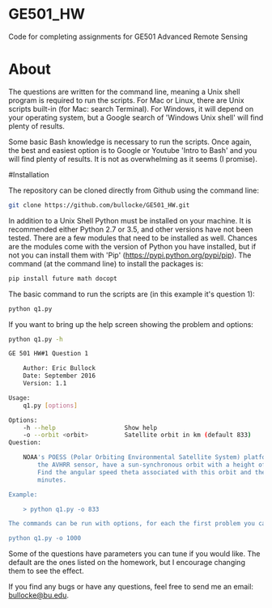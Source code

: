# GE501_HW
Code for completing assignments for GE501 Advanced Remote Sensing

# About

The questions are written for the command line, meaning a Unix shell program is required to run the scripts. For Mac or Linux, there are Unix scripts built-in (for Mac: search Terminal). For Windows, it will depend on your operating system, but a Google search of 'Windows Unix shell' will find plenty of results. 

Some basic Bash knowledge is necessary to run the scripts. Once again, the best and easiest option is to Google or Youtube 'Intro to Bash' and you will find plenty of results. It is not as overwhelming as it seems (I promise). 

#Installation

The repository can be cloned directly from Github using the command line: 

```bash
git clone https://github.com/bullocke/GE501_HW.git
```

In addition to a Unix Shell Python must be installed on your machine. It is recommended either Python 2.7 or 3.5, and other versions have not been tested. There are a few modules that need to be installed as well. Chances are the modules come with the version of Python you have installed, but if not you can install them with 'Pip' (https://pypi.python.org/pypi/pip). The command (at the command line) to install the packages is:

```bash
pip install future math docopt
```

The basic command to run the scripts are (in this example it's question 1):

```bash
python q1.py
```

If you want to bring up the help screen showing the problem and options:

```bash
python q1.py -h 

GE 501 HW#1 Question 1

    Author: Eric Bullock
    Date: September 2016
    Version: 1.1

Usage:
    q1.py [options]

Options:
    -h --help                   Show help
    -o --orbit <orbit>          Satellite orbit in km (default 833)
Question:

    NOAA's POESS (Polar Orbiting Environmental Satellite System) platforms, which include
        the AVHRR sensor, have a sun-synchronous orbit with a height of 833 km (<orbit>).
        Find the angular speed theta associated with this orbit and the orbital period in
        minutes.

Example:

    > python q1.py -o 833

The commands can be run with options, for each the first problem you can change the orbit height and see the results:

python q1.py -o 1000
```

Some of the questions have parameters you can tune if you would like. The default are the ones listed on the homework, but I encourage changing them to see the effect.  

If you find any bugs or have any questions, feel free to send me an email: bullocke@bu.edu. 
